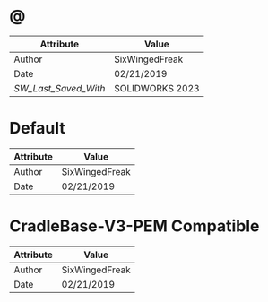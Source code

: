 # @
| Attribute | Value |
| ---  | ---     |
| Author | SixWingedFreak |
| Date | 02/21/2019 |
| _SW_Last_Saved_With_ | SOLIDWORKS 2023 |
# Default
| Attribute | Value |
| ---  | ---     |
| Author | SixWingedFreak |
| Date | 02/21/2019 |
# CradleBase-V3-PEM Compatible
| Attribute | Value |
| ---  | ---     |
| Author | SixWingedFreak |
| Date | 02/21/2019 |
